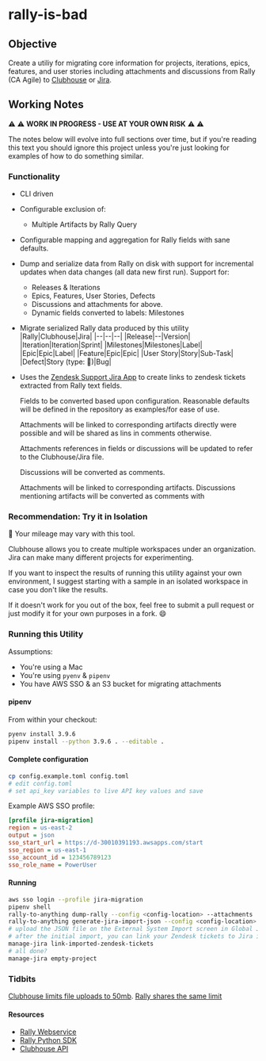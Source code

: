 # rally-is-bad

## Objective

Create a utiliy for migrating core information for projects, iterations, epics,
features, and user stories including attachments and discussions from Rally (CA Agile)
to [Clubhouse](https://clubhouse.io) or [Jira](https://www.atlassian.com/software/jira).

## Working Notes

:warning: :warning: **WORK IN PROGRESS - USE AT YOUR OWN RISK** :warning: :warning:

The notes below will evolve into full sections over time, but if
you're reading this text you should ignore this project unless you're
just looking for examples of how to do something similar.

### Functionality

- CLI driven
- Configurable exclusion of:
  - Multiple Artifacts by Rally Query
- Configurable mapping and aggregation for Rally fields with sane defaults.
- Dump and serialize data from Rally on disk with support for incremental updates
  when data changes (all data new first run). Support for:
  - Releases & Iterations
  - Epics, Features, User Stories, Defects
  - Discussions and attachments for above.
  - Dynamic fields converted to labels: Milestones
- Migrate serialized Rally data produced by this utility
  |Rally|Clubhouse|Jira|
  |--|--|--|
  |Release|--|Version|
  |Iteration|Iteration|Sprint|
  |Milestones|Milestones|Label|
  |Epic|Epic|Label|
  |Feature|Epic|Epic|
  |User Story|Story|Sub-Task|
  |Defect|Story (type: :bug:)|Bug|
- Uses the [Zendesk Support Jira App](https://www.zendesk.com/apps/support/24475/jira/) to create links to zendesk tickets extracted from Rally text fields.

  Fields to be converted based upon configuration. Reasonable defaults
  will be defined in the repository as examples/for ease of use.

  Attachments will be linked to corresponding artifacts directly were
  possible and will be shared as lins in comments otherwise.

  Attachments references in fields or discussions will be updated to
  refer to the Clubhouse/Jira file.

  Discussions will be converted as comments.

  Attachments will be linked to corresponding artifacts. Discussions
  mentioning artifacts will be converted as comments with

### Recommendation: Try it in Isolation

:dragon: Your mileage may vary with this tool.

Clubhouse allows you to create multiple workspaces under an organization. Jira can make many different projects for experimenting.

If you want to inspect the results of running this utility against your own
environment, I suggest starting with a sample in an isolated workspace in case
you don't like the results.

If it doesn't work for you out of the box, feel free to submit a pull request
or just modify it for your own purposes in a fork. :smile:

### Running this Utility

Assumptions:

- You're using a Mac
- You're using `pyenv` & `pipenv`
- You have AWS SSO & an S3 bucket for migrating attachments

#### pipenv

From within your checkout:

```bash
pyenv install 3.9.6
pipenv install --python 3.9.6 . --editable .
```

#### Complete configuration

```bash
cp config.example.toml config.toml
# edit config.toml
# set api_key variables to live API key values and save
```

Example AWS SSO profile:

```ini
[profile jira-migration]
region = us-east-2
output = json
sso_start_url = https://d-30010391193.awsapps.com/start
sso_region = us-east-1
sso_account_id = 123456789123
sso_role_name = PowerUser
```

#### Running

```bash
aws sso login --profile jira-migration
pipenv shell
rally-to-anything dump-rally --config <config-location> --attachments
rally-to-anything generate-jira-import-json --config <config-location>
# upload the JSON file on the External System Import screen in Global Jira Settings
# after the initial import, you can link your Zendesk tickets to Jira issues
manage-jira link-imported-zendesk-tickets
# all done?
manage-jira empty-project
```

### Tidbits

[Clubhouse limits file uploads to 50mb](https://help.clubhouse.io/hc/en-us/articles/205268729-Upload-Files-to-a-Story#:~:text=The%20web%20app%20has%20a,at%20most%20380%20pixels%20high.).
[Rally shares the same limit](https://knowledge.broadcom.com/external/article/57524/rally-link-a-file-that-exceeds-max-allo.html#:~:text=A%20user%20has%20a%20file,maximum%20allowed%2050%20MB%20limit.)

#### Resources

- [Rally Webservice](https://rally1.rallydev.com/slm/doc/webservice/)
- [Rally Python SDK](https://github.com/RallyTools/RallyRestToolkitForPython)
- [Clubhouse API](https://clubhouse.io/api/rest/v3)
